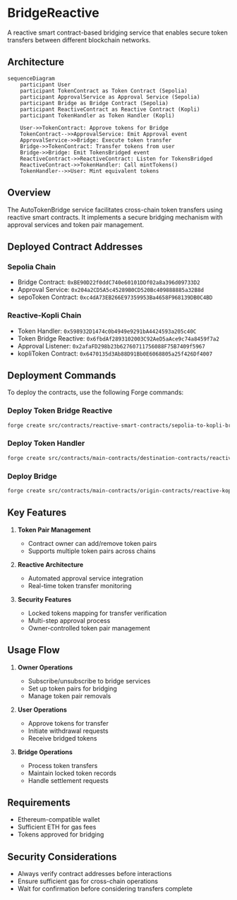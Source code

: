 # BridgeReactive

A reactive smart contract-based bridging service that enables secure token transfers between different blockchain networks.

## Architecture

```mermaid
sequenceDiagram
    participant User
    participant TokenContract as Token Contract (Sepolia)
    participant ApprovalService as Approval Service (Sepolia)
    participant Bridge as Bridge Contract (Sepolia)
    participant ReactiveContract as Reactive Contract (Kopli)
    participant TokenHandler as Token Handler (Kopli)

    User->>TokenContract: Approve tokens for Bridge
    TokenContract-->>ApprovalService: Emit Approval event
    ApprovalService->>Bridge: Execute token transfer
    Bridge->>TokenContract: Transfer tokens from user
    Bridge->>Bridge: Emit TokensBridged event
    ReactiveContract->>ReactiveContract: Listen for TokensBridged
    ReactiveContract->>TokenHandler: Call mintTokens()
    TokenHandler-->>User: Mint equivalent tokens
```

## Overview

The AutoTokenBridge service facilitates cross-chain token transfers using reactive smart contracts. It implements a secure bridging mechanism with approval services and token pair management.

## Deployed Contract Addresses

### Sepolia Chain
- Bridge Contract: `0xBE90D22f0ddC740e60101DDf02a8a396d09733D2`
- Approval Service: `0x204a2CD5A5c45289B0CD520Bc409888885a32B8d`
- sepoToken Contract: `0xc4dA73EB266E97359953Ba4658F968139DB0C4BD`

### Reactive-Kopli Chain
- Token Handler: `0x598932D1474c0b4949e9291bA4424593a205c40C`
- Token Bridge Reactive: `0x6fbdAf2893102003C92AeD5aAce9c74a8459f7a2`
- Approval Listener: `0x2afaFD298b23b62760711756088F75B7409f5967`
- kopliToken Contract: `0x6470135d3Ab88D91Bb0E6068805a25f426Df4007`

## Deployment Commands

To deploy the contracts, use the following Forge commands:


### Deploy Token Bridge Reactive
```bash
forge create src/contracts/reactive-smart-contracts/sepolia-to-kopli-bridge.sol:TokenBridgeReactive --rpc-url $REACTIVE_RPC --private-key $REACTIVE_PRIVATE_KEY --legacy --broadcast
```

### Deploy Token Handler
```bash
forge create src/contracts/main-contracts/destination-contracts/reactive-kopli-chain/tokenHandler.sol:TokenHandler --rpc-url $REACTIVE_RPC --private-key $REACTIVE_PRIVATE_KEY --value 0.01ether --legacy --broadcast
```

### Deploy Bridge
```bash
forge create src/contracts/main-contracts/origin-contracts/reactive-kopli chain/bridge.sol:Bridge --rpc-url $SEPOLIA_RPC --private-key $SEPOLIA_PRIVATE_KEY --constructor-args 0x204a2CD5A5c45289B0CD520Bc409888885a32B8d --value 0.1ether --legacy --broadcast
```

## Key Features

1. **Token Pair Management**
   - Contract owner can add/remove token pairs
   - Supports multiple token pairs across chains

2. **Reactive Architecture**
   - Automated approval service integration
   - Real-time token transfer monitoring

3. **Security Features**
   - Locked tokens mapping for transfer verification
   - Multi-step approval process
   - Owner-controlled token pair management

## Usage Flow

1. **Owner Operations**
   - Subscribe/unsubscribe to bridge services
   - Set up token pairs for bridging
   - Manage token pair removals

2. **User Operations**
   - Approve tokens for transfer
   - Initiate withdrawal requests
   - Receive bridged tokens

3. **Bridge Operations**
   - Process token transfers
   - Maintain locked token records
   - Handle settlement requests

## Requirements

- Ethereum-compatible wallet
- Sufficient ETH for gas fees
- Tokens approved for bridging

## Security Considerations

- Always verify contract addresses before interactions
- Ensure sufficient gas for cross-chain operations
- Wait for confirmation before considering transfers complete
